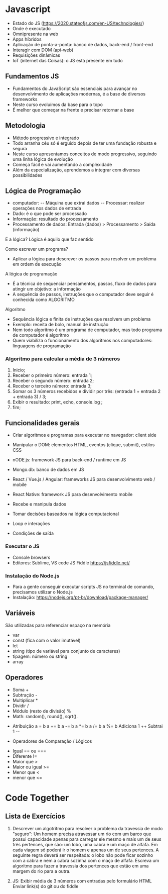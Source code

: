 
# Javascript
- Estado do JS (https://2020.stateofjs.com/en-US/technologies/)
- Onde é executado
- Omnipresente na web
- Apps híbridos
- Aplicação de ponta-a-ponta: banco de dados, back-end / front-end
- Interagir com DOM (api-web)
- Requisições dinâmicas
- IoT (internet das Coisas): o JS está presente em tudo

## Fundamentos JS
- Fundamentos do JavaScript são essenciais para avançar no desenvolvimento de aplicações modernas, é a base de diversos frameworks 
- Neste curso evoluímos da base para o topo
- É melhor que começar na frente e precisar retornar a base

## Metodologia 
- Método progressivo e integrado
- Todo arranha céu só é erguido depois de ter uma fundação robusta e segura
- Neste curso apresentamos conceitos de modo progressivo, seguindo uma linha lógica de evolução
- Começa fácil e vai aumentando a complexidade
- Além da especialização, aprendemos a integrar com diversas possibilidades

## Lógica de Programação
- computador:
-- Máquina que extrai dados
-- Processar: realizar operações nos dados de entrada
- Dado: é o que pode ser processado
- Informação: resultado do processamento 
- Processamento de dados: Entrada (dados) > Processamento > Saída (informação)

E a lógica?
Lógica é aquilo que faz sentido 

Como escrever um programa?
- Aplicar a lógica para descrever os passos para resolver um problema em ordem de execução 

A lógica de programação 
- É a técnica de sequenciar pensamentos, passos, fluxo de dados para atingir um objetivo: a informação
- A sequência de passos, instruções que o computador deve seguir é conhecida como ALGORITMO

Algoritmo
- Sequência lógica e finita de instruções que resolvem um problema
- Exemplo: receita de bolo, manual de instrução 
- Nem todo algoritmo é um programa de computador, mas todo programa de computador é algoritmo
- Quem viabiliza o funcionamento dos algoritmos nos computadores: linguagens de programação

### Algoritmo para calcular a média de 3 números
1. Inicio;
2. Receber o primeiro número: entrada 1;
3. Receber o segundo número: entrada 2;
4. Receber o terceiro número: entrada 3;
5. Somar os 3 números recebidos e dividir por três: (entrada 1 + entrada 2 + entrada 3) / 3;
6. Exibir o resultado: print, echo, console.log ;
7. fim;

## Funcionalidades gerais 
- Criar algoritmos e programas para executar no navegador: client side
- Manipular o DOM: elementos HTML, eventos (clique, submit), estilos CSS
- nODE.js: framework JS para back-end / runtime em JS
- Mongo.db: banco de dados em JS
- React / Vue.js / Angular: frameworks JS para desenvolvimento web / mobile
- React Native: framework JS para desenvolvimento mobile

- Recebe e manipula dados
- Tomar decisões baseados na lógica computacional
- Loop e interações
- Condições de saída

### Executar o JS
- Console browsers
- Editores: Sublime, VS code
JS Fiddle https://jsfiddle.net/

### Instalação do Node.js
- Para a gente conseguir executar scripts JS no terminal de comando, precisamos utilizar o Node.js
- Instalação: https://nodejs.org/pt-br/download/package-manager/

## Variáveis
São utilizadas para referenciar espaço na memória

- var
- const (fica com o valor imutável)
- let
- string (tipo de variável para conjunto de caracteres)
- tipagem: número ou string
- array

## Operadores 
- Soma +
- Subtração -
- Multiplicar *
- Dividir /
- Módulo (resto de divisão) %
- Math: random(), round(), sqrt().

* Atribuição
a = b
a += b
a -= b
a *= b
a /= b
a %= b
Adiciona 1 ++
Subtrai 1 --

* Operadores de Comparação / Lógicos
- Igual == ou ===
- Diferente !=
- Maior que >
- Maior ou igual >=
- Menor que <
- menor que <=

# Code Together

## Lista de Exercícios
1. Descrever um algotritmo para resolver o problema da travessia de modo "seguro":
Um homem precisa atravessar um rio com um barco que possui capacidade apenas para carregar ele mesmo e mais um de seus três pertences, que são: um lobo, uma cabra e um maço de alfafa. Em cada viagem só poderá ir o homem e apenas um de seus pertences. A seguinte regra deverá ser respeitada: o lobo não pode ficar sozinho com a cabra e nem a cabra sozinha com o maço de alfafa. Escreva um algoritmo para fazer a travessia dos pertences que estão em uma margem do rio para a outra.

2. JS: Exibir média de 3 números com entradas pelo formulário HTML 
Enviar link(s) do git ou do fiddle